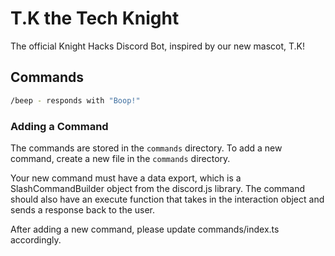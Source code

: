 # T.K the Tech Knight

The official Knight Hacks Discord Bot, inspired by our new mascot, T.K!

## Commands

```bash
/beep - responds with "Boop!"
```

### Adding a Command
The commands are stored in the `commands` directory. To add a new command, create a new file in the `commands` directory.

Your new command must have a data export, which is a SlashCommandBuilder object from the discord.js library. The command should also have an execute function that takes in the interaction object and sends a response back to the user.

After adding a new command, please update commands/index.ts accordingly.

